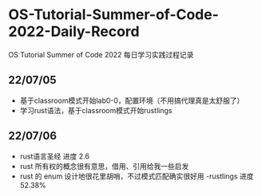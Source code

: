 # OS-Tutorial-Summer-of-Code-2022-Daily-Record
OS Tutorial Summer of Code 2022 每日学习实践过程记录

## 22/07/05
- 基于classroom模式开始lab0-0，配置环境（不用搞代理真是太舒服了）
- 学习rust语法，基于classroom模式开始rustlings

## 22/07/06
- rust语言圣经 进度 2.6
 - rust 所有权的概念很有意思，借用、引用给我一些启发
 - rust 的 enum 设计地很花里胡哨，不过模式匹配确实很好用
-rustlings 进度 52.38%
